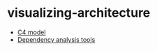<!-- this entire file is auto-generated -->

# visualizing-architecture

<!-- optional markdown-notes-tree directory description starts here -->

<!-- optional markdown-notes-tree directory description ends here -->

-   [C4 model](C4-model.md)
-   [Dependency analysis tools](Dependency-analysis-tools.md)
